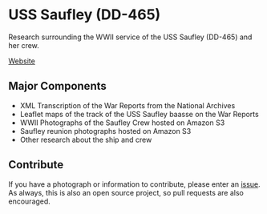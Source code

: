 # USS Saufley (DD-465)

Research surrounding the WWII service of the USS Saufley (DD-465) and her crew.

[Website](https://bertcarnell.github.io/USS-Saufley-DD-465/)

## Major Components

- XML Transcription of the War Reports from the National Archives
- Leaflet maps of the track of the USS Saufley baasse on the War Reports
- WWII Photographs of the Saufley Crew hosted on Amazon S3
- Saufley reunion photographs hosted on Amazon S3
- Other research about the ship and crew

## Contribute

If you have a photograph or information to contribute, please enter an [issue](https://github.com/bertcarnell/USS-Saufley-DD-465/issues).  As always, this is also an open source project, so pull requests are also encouraged.

